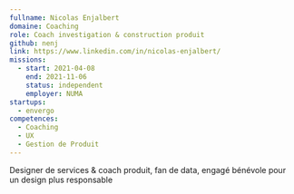 ```yaml
---
fullname: Nicolas Enjalbert
domaine: Coaching
role: Coach investigation & construction produit
github: nenj
link: https://www.linkedin.com/in/nicolas-enjalbert/
missions:
  - start: 2021-04-08
    end: 2021-11-06
    status: independent
    employer: NUMA
startups:
  - envergo
competences:
  - Coaching
  - UX
  - Gestion de Produit
---
```

Designer de services & coach produit, fan de data, engagé bénévole pour un design plus responsable